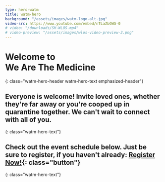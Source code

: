 ```yaml
---
type: hero-watm
title: watm-hero
background: "/assets/images/watm-logo-alt.jpg"
video-src: https://www.youtube.com/embed/nTLaZbGWG-0
# video: "/downloads/SH-WLOS.mp4"
# video-preview: "/assets/images/wlos-video-preview-2.png"
---
```


# Welcome to <br />We Are The Medicine
{: class="watm-hero-header watm-hero-text emphasized-header"}

## Everyone is welcome! Invite loved ones, whether they're far away or you're cooped up in quarantine together. We can't wait to connect with all of you.
{: class="watm-hero-text"}

## Check out the event schedule below. Just be sure to register, if you haven't already: [Register Now!](/we-are-the-medicine-festival/#watm-registration){: class="button"}
{: class="watm-hero-text"}
